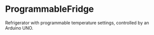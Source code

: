 # ProgrammableFridge
Refrigerator with programmable temperature settings, controlled by an Arduino UNO.
